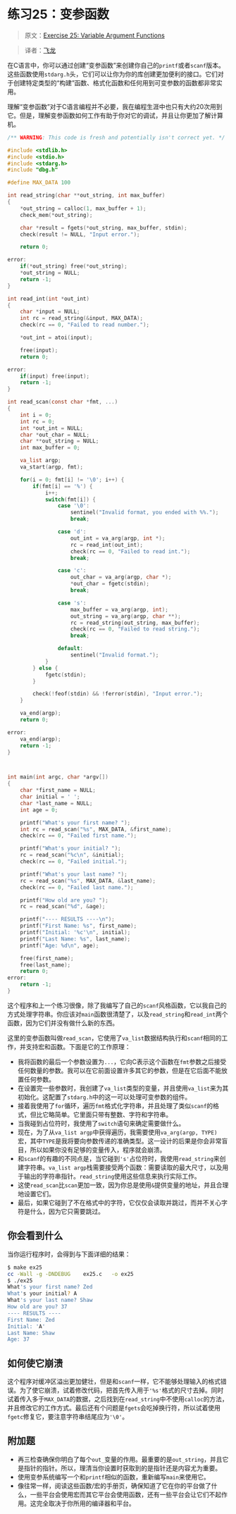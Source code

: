 # 练习25：变参函数

> 原文：[Exercise 25: Variable Argument Functions](http://c.learncodethehardway.org/book/ex25.html)

> 译者：[飞龙](https://github.com/wizardforcel)

在C语言中，你可以通过创建“变参函数”来创建你自己的`printf`或者`scanf`版本。这些函数使用`stdarg.h`头，它们可以让你为你的库创建更加便利的接口。它们对于创建特定类型的“构建”函数、格式化函数和任何用到可变参数的函数都非常实用。

理解“变参函数”对于C语言编程并不必要，我在编程生涯中也只有大约20次用到它。但是，理解变参函数如何工作有助于你对它的调试，并且让你更加了解计算机。

```c
/** WARNING: This code is fresh and potentially isn't correct yet. */

#include <stdlib.h>
#include <stdio.h>
#include <stdarg.h>
#include "dbg.h"

#define MAX_DATA 100

int read_string(char **out_string, int max_buffer)
{
    *out_string = calloc(1, max_buffer + 1);
    check_mem(*out_string);

    char *result = fgets(*out_string, max_buffer, stdin);
    check(result != NULL, "Input error.");

    return 0;

error:
    if(*out_string) free(*out_string);
    *out_string = NULL;
    return -1;
}

int read_int(int *out_int)
{
    char *input = NULL;
    int rc = read_string(&input, MAX_DATA);
    check(rc == 0, "Failed to read number.");

    *out_int = atoi(input);

    free(input);
    return 0;

error:
    if(input) free(input);
    return -1;
}

int read_scan(const char *fmt, ...)
{
    int i = 0;
    int rc = 0;
    int *out_int = NULL;
    char *out_char = NULL;
    char **out_string = NULL;
    int max_buffer = 0;

    va_list argp;
    va_start(argp, fmt);

    for(i = 0; fmt[i] != '\0'; i++) {
        if(fmt[i] == '%') {
            i++;
            switch(fmt[i]) {
                case '\0':
                    sentinel("Invalid format, you ended with %%.");
                    break;

                case 'd':
                    out_int = va_arg(argp, int *);
                    rc = read_int(out_int);
                    check(rc == 0, "Failed to read int.");
                    break;

                case 'c':
                    out_char = va_arg(argp, char *);
                    *out_char = fgetc(stdin);
                    break;

                case 's':
                    max_buffer = va_arg(argp, int);
                    out_string = va_arg(argp, char **);
                    rc = read_string(out_string, max_buffer);
                    check(rc == 0, "Failed to read string.");
                    break;

                default:
                    sentinel("Invalid format.");
            }
        } else {
            fgetc(stdin);
        }

        check(!feof(stdin) && !ferror(stdin), "Input error.");
    }

    va_end(argp);
    return 0;

error:
    va_end(argp);
    return -1;
}



int main(int argc, char *argv[])
{
    char *first_name = NULL;
    char initial = ' ';
    char *last_name = NULL;
    int age = 0;

    printf("What's your first name? ");
    int rc = read_scan("%s", MAX_DATA, &first_name);
    check(rc == 0, "Failed first name.");

    printf("What's your initial? ");
    rc = read_scan("%c\n", &initial);
    check(rc == 0, "Failed initial.");

    printf("What's your last name? ");
    rc = read_scan("%s", MAX_DATA, &last_name);
    check(rc == 0, "Failed last name.");

    printf("How old are you? ");
    rc = read_scan("%d", &age);

    printf("---- RESULTS ----\n");
    printf("First Name: %s", first_name);
    printf("Initial: '%c'\n", initial);
    printf("Last Name: %s", last_name);
    printf("Age: %d\n", age);

    free(first_name);
    free(last_name);
    return 0;
error:
    return -1;
}
```

这个程序和上一个练习很像，除了我编写了自己的`scanf`风格函数，它以我自己的方式处理字符串。你应该对`main`函数很清楚了，以及`read_string`和`read_int`两个函数，因为它们并没有做什么新的东西。

这里的变参函数叫做`read_scan`，它使用了`va_list`数据结构执行和`scanf`相同的工作，并支持宏和函数。下面是它的工作原理：

+ 我将函数的最后一个参数设置为`...`，它向C表示这个函数在`fmt`参数之后接受任何数量的参数。我可以在它前面设置许多其它的参数，但是在它后面不能放置任何参数。
+ 在设置完一些参数时，我创建了`va_list`类型的变量，并且使用`va_list`来为其初始化。这配置了`stdarg.h`中的这一可以处理可变参数的组件。
+ 接着我使用了`for`循环，遍历`fmt`格式化字符串，并且处理了类似`scanf`的格式，但比它略简单。它里面只带有整数、字符和字符串。
+ 当我碰到占位符时，我使用了`switch`语句来确定需要做什么。
+ 现在，为了从`va_list argp`中获得遍历，我需要使用`va_arg(argp, TYPE)`宏，其中`TYPE`是我将要向参数传递的准确类型。这一设计的后果是你会非常盲目，所以如果你没有足够的变量传入，程序就会崩溃。
+ 和`scanf`的有趣的不同点是，当它碰到`'s'`占位符时，我使用`read_string`来创建字符串。`va_list argp`栈需要接受两个函数：需要读取的最大尺寸，以及用于输出的字符串指针。`read_string`使用这些信息来执行实际工作。
+ 这使`read_scan`比`scan`更加一致，因为你总是使用`&`提供变量的地址，并且合理地设置它们。
+ 最后，如果它碰到了不在格式中的字符，它仅仅会读取并跳过，而并不关心字符是什么，因为它只需要跳过。

## 你会看到什么

当你运行程序时，会得到与下面详细的结果：

```sh
$ make ex25
cc -Wall -g -DNDEBUG    ex25.c   -o ex25
$ ./ex25
What's your first name? Zed
What's your initial? A
What's your last name? Shaw
How old are you? 37
---- RESULTS ----
First Name: Zed
Initial: 'A'
Last Name: Shaw
Age: 37
```

## 如何使它崩溃

这个程序对缓冲区溢出更加健壮，但是和`scanf`一样，它不能够处理输入的格式错误。为了使它崩溃，试着修改代码，把首先传入用于`'%s'`格式的尺寸去掉。同时试着传入多于`MAX_DATA`的数据，之后找到在`read_string`中不使用`calloc`的方法，并且修改它的工作方式。最后还有个问题是`fgets`会吃掉换行符，所以试着使用`fgetc`修复它，要注意字符串结尾应为`'\0'`。

## 附加题

+ 再三检查确保你明白了每个`out_`变量的作用。最重要的是`out_string`，并且它是指针的指针。所以，理清当你设置时获取到的是指针还是内容尤为重要。
+ 使用变参系统编写一个和`printf`相似的函数，重新编写`main`来使用它。
+ 像往常一样，阅读这些函数/宏的手册页，确保知道了它在你的平台做了什么，一些平台会使用宏而其它平台会使用函数，还有一些平台会让它们不起作用。这完全取决于你所用的编译器和平台。
